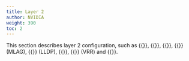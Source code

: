 ```yaml
---
title: Layer 2
author: NVIDIA
weight: 390
toc: 2
---
```


This section describes layer 2 configuration, such as {{<link url="Ethernet-Bridging-VLANs" text="Ethernet bridging">}}, {{<link url="Bonding-Link-Aggregation" text="bonding">}}, {{<link url="Spanning-Tree-and-Rapid-Spanning-Tree" text="spanning tree protocol">}}, {{<link url="Multi-Chassis-Link-Aggregation-MLAG" text="multi-chassis link aggregation">}} (MLAG), {{<link url="Link-Layer-Discovery-Protocol" text="link layer discovery protocol">}} (LLDP), {{<link url="LACP-Bypass" text="LACP bypass">}}, {{<link url="Virtual-Router-Redundancy-VRR-and-VRRP" text="virtual router redundancy">}} (VRR) and {{<link url="IGMP-and-MLD-Snooping" text="IGMP and MLD snooping">}}.
